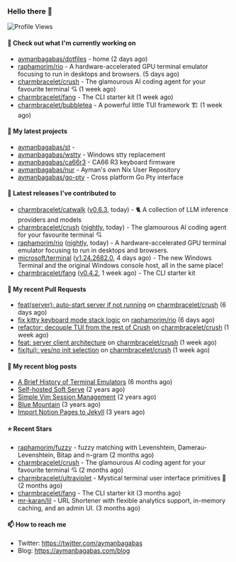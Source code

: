 ### Hello there 👋

![Profile Views](https://komarev.com/ghpvc/?username=aymanbagabas&label=PROFILE+VIEWS)

#### 👷 Check out what I'm currently working on

- [aymanbagabas/dotfiles](https://github.com/aymanbagabas/dotfiles) - home (2 days ago)
- [raphamorim/rio](https://github.com/raphamorim/rio) - A hardware-accelerated GPU terminal emulator focusing to run in desktops and browsers. (5 days ago)
- [charmbracelet/crush](https://github.com/charmbracelet/crush) - The glamourous AI coding agent for your favourite terminal 💘 (1 week ago)
- [charmbracelet/fang](https://github.com/charmbracelet/fang) - The CLI starter kit (1 week ago)
- [charmbracelet/bubbletea](https://github.com/charmbracelet/bubbletea) - A powerful little TUI framework 🏗 (1 week ago)

#### 🌱 My latest projects

- [aymanbagabas/st](https://github.com/aymanbagabas/st) - 
- [aymanbagabas/wstty](https://github.com/aymanbagabas/wstty) - Windows stty replacement
- [aymanbagabas/ca66r3](https://github.com/aymanbagabas/ca66r3) - CA66 R3 keyboard firmware
- [aymanbagabas/nur](https://github.com/aymanbagabas/nur) - Ayman&#39;s own Nix User Repository
- [aymanbagabas/go-pty](https://github.com/aymanbagabas/go-pty) - Cross platform Go Pty interface

#### 🔭 Latest releases I've contributed to

- [charmbracelet/catwalk](https://github.com/charmbracelet/catwalk) ([v0.6.3](https://github.com/charmbracelet/catwalk/releases/tag/v0.6.3), today) - 🐈 A collection of LLM inference providers and models 
- [charmbracelet/crush](https://github.com/charmbracelet/crush) ([nightly](https://github.com/charmbracelet/crush/releases/tag/nightly), today) - The glamourous AI coding agent for your favourite terminal 💘
- [raphamorim/rio](https://github.com/raphamorim/rio) ([nightly](https://github.com/raphamorim/rio/releases/tag/nightly), today) - A hardware-accelerated GPU terminal emulator focusing to run in desktops and browsers.
- [microsoft/terminal](https://github.com/microsoft/terminal) ([v1.24.2682.0](https://github.com/microsoft/terminal/releases/tag/v1.24.2682.0), 4 days ago) - The new Windows Terminal and the original Windows console host, all in the same place!
- [charmbracelet/fang](https://github.com/charmbracelet/fang) ([v0.4.2](https://github.com/charmbracelet/fang/releases/tag/v0.4.2), 1 week ago) - The CLI starter kit

#### 🔨 My recent Pull Requests

- [feat(server): auto-start server if not running](https://github.com/charmbracelet/crush/pull/1121) on [charmbracelet/crush](https://github.com/charmbracelet/crush) (6 days ago)
- [fix kitty keyboard mode stack logic](https://github.com/raphamorim/rio/pull/1309) on [raphamorim/rio](https://github.com/raphamorim/rio) (6 days ago)
- [refactor: decouple TUI from the rest of Crush](https://github.com/charmbracelet/crush/pull/1113) on [charmbracelet/crush](https://github.com/charmbracelet/crush) (1 week ago)
- [feat: server client architecture](https://github.com/charmbracelet/crush/pull/1110) on [charmbracelet/crush](https://github.com/charmbracelet/crush) (1 week ago)
- [fix(tui): yes/no init selection](https://github.com/charmbracelet/crush/pull/1074) on [charmbracelet/crush](https://github.com/charmbracelet/crush) (1 week ago)

#### 📜 My recent blog posts

- [A Brief History of Terminal Emulators](https://aymanbagabas.com/blog/2025/03/11/a-brief-history-of-terminal-emulators.html) (6 months ago)
- [Self-hosted Soft Serve](https://aymanbagabas.com/blog/2023/04/28/self-hosted-soft-serve.html) (2 years ago)
- [Simple Vim Session Management](https://aymanbagabas.com/blog/2023/04/13/simple-vim-session-management.html) (2 years ago)
- [Blue Mountain](https://aymanbagabas.com/blog/2022/06/02/blue-mountain.html) (3 years ago)
- [Import Notion Pages to Jekyll](https://aymanbagabas.com/blog/2022/03/29/import-notion-pages-to-jekyll.html) (3 years ago)

#### ⭐ Recent Stars

- [raphamorim/fuzzy](https://github.com/raphamorim/fuzzy) - fuzzy matching with Levenshtein, Damerau-Levenshtein, Bitap and n-gram (2 months ago)
- [charmbracelet/crush](https://github.com/charmbracelet/crush) - The glamourous AI coding agent for your favourite terminal 💘 (2 months ago)
- [charmbracelet/ultraviolet](https://github.com/charmbracelet/ultraviolet) - Mystical terminal user interface primitives 🌈 (2 months ago)
- [charmbracelet/fang](https://github.com/charmbracelet/fang) - The CLI starter kit (3 months ago)
- [mr-karan/lil](https://github.com/mr-karan/lil) - URL Shortener with flexible analytics support, in-memory caching, and an admin UI. (3 months ago)

#### 📫 How to reach me

- Twitter: https://twitter.com/aymanbagabas
- Blog: https://aymanbagabas.com/blog

